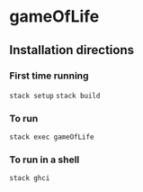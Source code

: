 # gameOfLife

## Installation directions

### First time running
`stack setup`
`stack build`

### To run
`stack exec gameOfLife`

### To run in a shell
`stack ghci`
